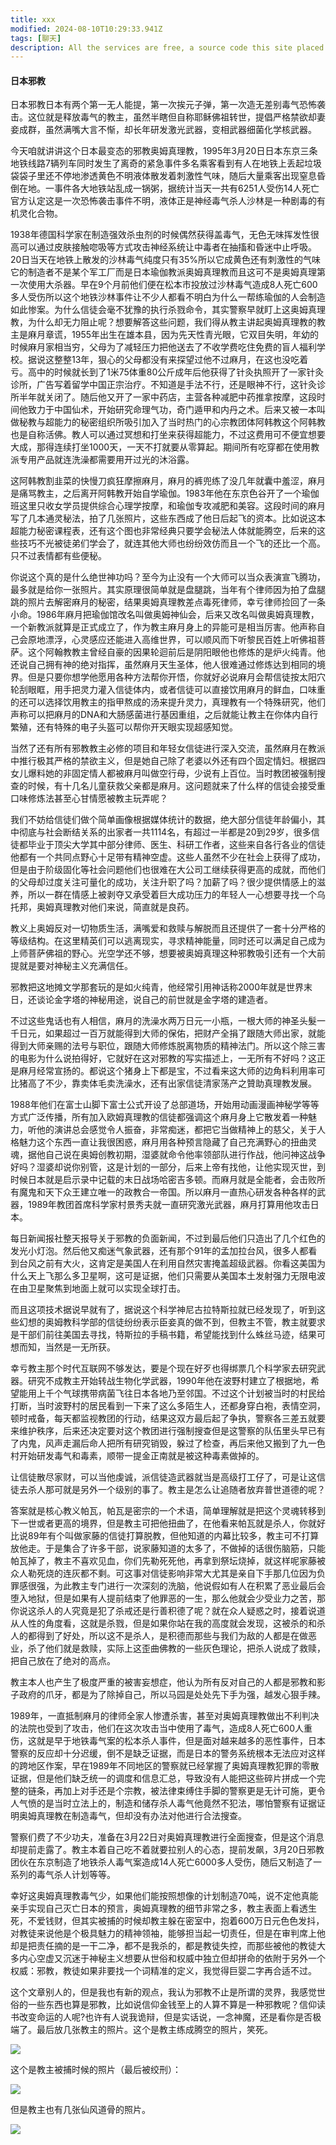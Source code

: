 ```yaml
---
title: xxx
modified: 2024-08-10T10:29:33.941Z
tags: [聊天]
description: All the services are free, a source code this site placed on github repository and intergration with netlify service, another service that you can use is github page for hosting your own static site.
---
```


#### 日本邪教

日本邪教日本有两个第一无人能提，第一次挨元子弹，第一次造无差别毒气恐怖袭击。这位就是释放毒气的教主，虽然半瞎但自称耶稣佛祖转世，提倡严格禁欲却妻妾成群，虽然满嘴大言不惭，却长年研发激光武器，变相武器细菌化学核武器。

今天咱就讲讲这个日本最变态的邪教奥姆真理教，1995年3月20日日本东京三条地铁线路7辆列车同时发生了离奇的紧急事件多名乘客看到有人在地铁上丢起垃圾袋袋子里还不停地渗透黄色不明液体散发着刺激性气味，随后大量乘客出现窒息昏倒在地。一事件各大地铁站乱成一锅粥，据统计当天一共有6251人受伤14人死亡官方认定这是一次恐怖袭击事件不明，液体正是神经毒气杀人沙林是一种剧毒的有机灵化合物。

1938年德国科学家在制造强效杀虫剂的时候偶然获得盖毒气，无色无味挥发性很高可以通过皮肤接触唿吸等方式攻击神经系统让中毒者在抽搐和昏迷中止呼吸。20日当天在地铁上散发的沙林毒气纯度只有35%所以它成黄色还有刺激性的气味它的制造者不是某个军工厂而是日本瑜伽教派奥姆真理教而且这可不是奥姆真理第一次使用大杀器。早在9个月前他们便在松本市投放过沙林毒气造成8人死亡600多人受伤所以这个地铁沙林事件让不少人都看不明白为什么一帮练瑜伽的人会制造如此惨案。为什么信徒会毫不犹豫的执行杀戮命令，其实警察早就盯上这奥姆真理教，为什么却无力阻止呢？想要解答这些问题，我们得从教主讲起奥姆真理教的教主是麻月章谎，1955年出生在雄本县，因为先天性青光眼，它双目失明，年幼的时候麻月家相当穷，父母为了减轻压力把他送去了不收学费吃住免费的盲人福利学校。据说这整整13年，狠心的父母都没有来探望过他不过麻月，在这也没吃着亏。高中的时候就长到了1米75体重80公斤成年后他获得了针灸执照开了一家针灸诊所，广告写着留学中国正宗治疗。不知道是手法不行，还是眼神不行，这针灸诊所半年就关闭了。随后他又开了一家中药店，主营各种减肥中药推拿按摩，这段时间他致力于中国仙术，开始研究命理气功，奇门遁甲和内丹之术。后来又被一本叫做秘教与超能力的秘密组织所吸引加入了当时热门的心宗教团体阿韩教这个阿韩教也是自称活佛。教人可以通过冥想和打坐来获得超能力，不过这费用可不便宜想要大成，那得连续打坐1000天，一天不打就要从零算起。期间所有吃穿都在使用教派专用产品就连洗澡都需要用开过光的沐浴露。

这阿韩教割韭菜的快慢刀疯狂摩擦麻月，麻月的裤兜练了没几年就囊中羞涩，麻月是痛骂教主，之后离开阿韩教开始自学瑜伽。1983年他在东京色谷开了一个瑜伽班这里只收女学员提供综合心理学按摩，和瑜伽专攻减肥和美容。这段时间的麻月写了几本通灵秘法，拍了几张照片，这些东西成了他日后起飞的资本。比如说这本超能力秘密课程表，还有这个图也非常经典只要学会秘法人体就能腾空，后来的这些技巧不光被徒弟们学会了，就连其他大师也纷纷效仿而且一个飞的还比一个高。只不过表情都有些便秘。

你说这个真的是什么绝世神功吗？至今为止没有一个大师可以当众表演宣飞腾功，最多就是给你一张照片。其实原理很简单就是盘腿跳，当年有个律师因为拍了盘腿跳的照片去解密麻月的秘密，结果奥姆真理教差点毒死律师，幸亏律师捡回了一条小命。1986年麻月把瑜伽馆改名叫做奥姆神仙会，后来又改名叫做奥姆真理教，一个新教派就算是正式成立了，作为教主麻月身上的异能可是相当厉害。他声称自己会原地漂浮，心灵感应还能进入高维世界，可以顺风而下听黎民百姓上听佛祖菩萨。这个阿翰教教主曾经自豪的因果轮迴前后是阴阳眼他也修炼的是炉火纯青。他还说自己拥有神的绝对指挥，虽然麻月天生圣体，他人很难通过修炼达到相同的境界。但是只要你想学他愿用各种方法帮你开悟，你就好必说麻月会帮信徒按太阳穴轮刮眼眶，用手把灵力灌入信徒体内，或者信徒可以直接饮用麻月的鲜血，口味重的还可以选择饮用教主的指甲熬成的汤来提升灵力，真理教有一个特殊研究，他们声称可以把麻月的DNA和大肠感菌进行基因重组，之后就能让教主在你体内自行繁殖，还有特殊的电子头盔可以帮你开天眼实现超感知觉。

当然了还有所有邪教教主必修的项目和年轻女信徒进行深入交流，虽然麻月在教派中推行极其严格的禁欲主义，但是她自己除了老婆以外还有四个固定情妇。根据四女儿爆料她的非固定情人都被麻月叫做空行母，少说有上百位。当时教团被强制搜查的时候，有十几名儿童获救父亲都是麻月。这问题就来了什么样的信徒会接受重口味修炼法甚至心甘情愿被教主玩弄呢？

我们不妨给信徒们做个简单画像根据媒体统计的数据，绝大部分信徒年龄偏小，其中彻底与社会断结关系的出家者一共1114名，有超过一半都是20到29岁，很多信徒都毕业于顶尖大学其中部分律师、医生、科研工作者，这些来自各行各业的信徒他都有一个共同点野心十足带有精神空虚。这些人虽然不少在社会上获得了成功，但是由于阶级固化等社会问题他们也很难在大公司工继续获得更高的成就，而他们的父母却过度关注可量化的成功，关注升职了吗？加薪了吗？很少提供情感上的滋养，所以一群在情感上被剥夺又承受着巨大成功压力的年轻人一心想要寻找一个乌托邦，奥姆真理教对他们来说，简直就是良药。

教义上奥姆反对一切物质生活，满嘴爱和救赎与解脱而且还提供了一套十分严格的等级结构。在这里精英们可以逃离现实，寻求精神能量，同时还可以满足自己成为上师菩萨佛祖的野心。光空学还不够，想要被奥姆真理这种邪教吸引还有一个大前提就是要对神秘主义充满信任。

邪教把这地摊文学那套玩的是如火纯青，他经常引用神话称2000年就是世界末日，还谈论金字塔的神秘用途，说自己的前世就是金字塔的建造者。

不过这些鬼话也有人相信，麻月的洗澡水两万日元一小瓶，一根大师的神圣头髮一千日元，如果超过一百万就能得到大师的保佑，把财产全捐了跟随大师出家，就能得到大师亲赐的法号与职位，跟随大师修炼脱离物质的精神法门。所以这个除三害的电影为什么说拍得好，它就好在这对邪教的写实描述上，一无所有不好吗？这正是麻月经常宣扬的。都说这个猪身上下都是宝，不过看来这大师的边角料利用率可比猪高了不少，靠卖体毛卖洗澡水，还有出家信徒清家荡产之贊助真理教发展。

1988年他们在富士山脚下富士公式开设了总部道场，开始用动画漫画神秘学等等方式广泛传播，所有加入欧姆真理教的信徒都强调这个麻月身上它散发着一种魅力，听他的演讲总会感觉令人振奋，非常痴迷，都把它当做精神上的慈父，关于人格魅力这个东西一直让我很困惑，麻月用各种预言隐藏了自己充满野心的扭曲灵魂，据他自己说在奥姆创教初期，湿婆就命令他率领部队进行作战，他问神这战争好吗？湿婆却说你别管，这是计划的一部分，后来上帝有找他，让他实现灭世，到时候日本就是启示录中记载的末日战场哈密吉多顿。而麻月就是全能者，会击败所有魔鬼和天下众王建立唯一的政教合一帝国。所以麻月一直热心研发各种各样的武器，1989年教团首席科学家村景秀夫就一直研究激光武器，麻月打算用他攻击日本。

每日新闻报社整天报导关于邪教的负面新闻，不过到最后他们只造出了几个红色的发光小灯泡。然后他又痴迷气象武器，还有那个91年的孟加拉台风，很多人都看到台风之前有大火，这肯定是美国人在利用自然灾害掩盖超级武器。你看这美国为什么天上飞那么多卫星啊，这可是证据，他们只需要从美国本土发射强力无限电波在由卫星聚焦到地面上就可以实现全球打击。

而且这项技术据说早就有了，据说这个科学神尼古拉特斯拉就已经发现了，听到这些幻想的奥姆教科学部的信徒纷纷表示臣妾真的做不到，但教主不管，教主就要求是干部们前往美国去寻找，特斯拉的手稿书籍，希望能找到什么蛛丝马迹，结果可想而知，当然是一无所获。

幸亏教主那个时代互联网不够发达，要是个现在好歹也得绑票几个科学家去研究武器。研究不成教主开始转战生物化学武器，1990年他在波野村建立了根据地，希望能用上千个气球携带病菌飞往日本各地乃至邻国。不过这个计划被当时的村民给打断，当时波野村的居民看到一下来了这么多陌生人，还都身穿白袍，表情空洞，顿时戒备，每天都监视教团的行动，结果这双方最后起了争执，警察各三差五就要来维护秩序，后来还决定要对这个教团进行强制搜查但是这警察的队伍里头早已有了内鬼，风声走漏后命人把所有研究销毁，躲过了检查，再后来他又搬到了九一色村开始研发毒气和毒素，顺带一提金正南就是被这种毒素做掉的。

让信徒散尽家财，可以当他虔诚，派信徒造武器就当是高级打工仔了，可是让这信徒去杀人那可就是另外一个级别的事了。教主是怎么让追随者放弃普世道德的呢？

答案就是核心教义帕瓦，帕瓦是密宗的一个术语，简单理解就是把这个灵魂转移到下一世或者更高的境界，但是教主可把他扭曲了，在他看来帕瓦就是杀人，你就好比说89年有个叫做家藤的信徒打算脱教，但他知道的内幕比较多，教主可不打算放他走。于是集合了许多干部，说家藤知道的太多了，不做掉的话很伤脑筋，只能帕瓦掉了，教主不喜欢见血，你们先勒死死他，再拿到祭坛烧掉，就这样呢家藤被众人勒死烧的连灰都不剩。可这事对信徒影响非常大尤其是亲自下手那几位因为负罪感很强，为此教主专门进行一次深刻的洗脑，他说假如有人在积累了恶业最后会堕入地狱，但是如果有人提前结束了他罪恶的一生，那么他就会少受业力之苦，那你说这杀人的人究竟是犯了杀戒还是行善积德了呢？就在众人疑惑之时，接着说道从人性的角度看，这就是杀戮，但是如果你站在我的高度就会发现，这被杀的和杀人的都得到了好处，所以这不是杀人，是积德而那些与我们为敌的人都是在做恶业，杀了他们就是救赎，实际上这歪曲佛教的一些灰色理论，把杀人说成了救赎，把自己放在了绝对的高点。

教主本人也产生了极度严重的被害妄想症，他认为所有反对自己的人都是邪教和影子政府的爪牙，都是为了除掉自己，所以马园是处处先下手为强，越发心狠手辣。

1989年，一直抵制麻月的律师全家人惨遭杀害，甚至对奥姆真理教做出不利判决的法院也受到了攻击，他们在这次攻击当中使用了毒气，造成8人死亡600人重伤，这就是早于地铁毒气案的松本杀人事件，但是面对越来越多的恶性事件，日本警察的反应却十分迟缓，倒不是缺乏证据，而是日本的警务系统根本无法应对这样的跨地区作案，早在1989年不同地区的警察就已经掌握了奥姆真理教犯罪的零散证据，但是他们缺乏统一的调度和信息汇总，导致没有人能把这些碎片拼成一个完整的链条，再加上对手还是个宗教，被法律束缚住手脚的警察更是无计可施，更令人气愤的是当时立法上的，制造和储存杀人毒气他竟然不犯法，哪怕警察有证据证明奥姆真理教在制造毒气，但却没有办法对他进行合法搜查。

警察们费了不少功夫，准备在3月22日对奥姆真理教进行全面搜查，但是这个消息却提前走露了。教主本着自己吃不着就要拉别人的心态，提前发飙，3月20日邪教团伙在东京制造了地铁杀人毒气案造成14人死亡6000多人受伤，随后又制造了一系列的毒气杀人计划等等。

幸好这奥姆真理教毒气少，如果他们能按照想像的计划制造70吨，说不定他真能亲手实现自己灭亡日本的预言，奥姆真理教的细节非常之多，教主表面上看透生死，不爱钱财，但其实被捕的时候却教主躲在密室中，抱着600万日元色色发抖，对教徒来说他是个极具魅力的精神领袖，能够担当起一切责任，但是在审判席上他却是把责任摘的是一干二净，都不是我杀的，都是教徒失控，而那些被他的教徒大多内心空虚又沉迷于神秘主义想要从世俗和权威中独立但却拼命的依附于另外一个权威：邪教，教徒如果非要找一个词精准的定义，我觉得巨婴二字再合适不过。

这个文章别人的，但是我也有新的观点，我认为邪教不止是所谓的灵界，我感觉世俗的一些东西也算是邪教，比如说信仰金钱至上的人算不算是一种邪教呢？信仰读书改变命运的人呢?也许有人说我诡辩，但是实话说，一念神魔，还是看你是否极端了。最后放几张教主的照片。这个是教主练成腾空的照片，笑死。

![](1.png)

这个是教主被捕时候的照片（最后被绞刑）：

![](0.png)

但是教主也有几张仙风道骨的照片。

![](6.png)
